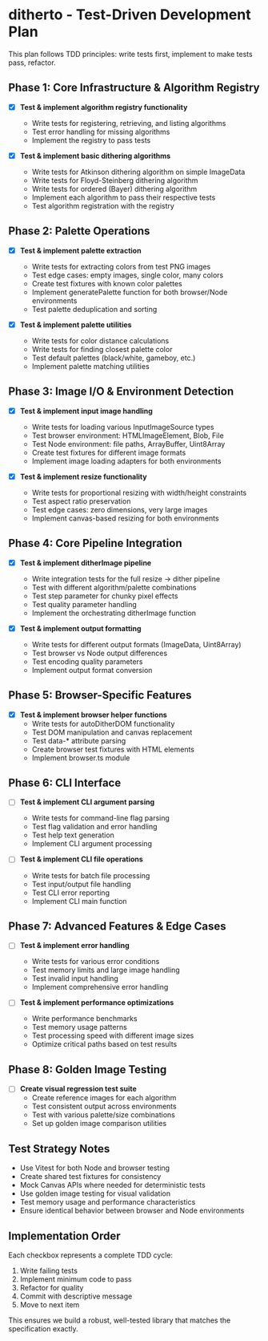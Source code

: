 # ditherto - Test-Driven Development Plan

This plan follows TDD principles: write tests first, implement to make tests pass, refactor.

## Phase 1: Core Infrastructure & Algorithm Registry
- [x] **Test & implement algorithm registry functionality**
  - Write tests for registering, retrieving, and listing algorithms
  - Test error handling for missing algorithms
  - Implement the registry to pass tests

- [x] **Test & implement basic dithering algorithms**
  - Write tests for Atkinson dithering algorithm on simple ImageData
  - Write tests for Floyd-Steinberg dithering algorithm
  - Write tests for ordered (Bayer) dithering algorithm
  - Implement each algorithm to pass their respective tests
  - Test algorithm registration with the registry

## Phase 2: Palette Operations
- [x] **Test & implement palette extraction**
  - Write tests for extracting colors from test PNG images
  - Test edge cases: empty images, single color, many colors
  - Create test fixtures with known color palettes
  - Implement generatePalette function for both browser/Node environments
  - Test palette deduplication and sorting

- [x] **Test & implement palette utilities**
  - Write tests for color distance calculations
  - Write tests for finding closest palette color
  - Test default palettes (black/white, gameboy, etc.)
  - Implement palette matching utilities

## Phase 3: Image I/O & Environment Detection
- [x] **Test & implement input image handling**
  - Write tests for loading various InputImageSource types
  - Test browser environment: HTMLImageElement, Blob, File
  - Test Node environment: file paths, ArrayBuffer, Uint8Array
  - Create test fixtures for different image formats
  - Implement image loading adapters for both environments

- [x] **Test & implement resize functionality**
  - Write tests for proportional resizing with width/height constraints
  - Test aspect ratio preservation
  - Test edge cases: zero dimensions, very large images
  - Implement canvas-based resizing for both environments

## Phase 4: Core Pipeline Integration
- [x] **Test & implement ditherImage pipeline**
  - Write integration tests for the full resize → dither pipeline
  - Test with different algorithm/palette combinations
  - Test step parameter for chunky pixel effects
  - Test quality parameter handling
  - Implement the orchestrating ditherImage function

- [x] **Test & implement output formatting**
  - Write tests for different output formats (ImageData, Uint8Array)
  - Test browser vs Node output differences
  - Test encoding quality parameters
  - Implement output format conversion

## Phase 5: Browser-Specific Features
- [x] **Test & implement browser helper functions**
  - Write tests for autoDitherDOM functionality
  - Test DOM manipulation and canvas replacement
  - Test data-* attribute parsing
  - Create browser test fixtures with HTML elements
  - Implement browser.ts module

## Phase 6: CLI Interface
- [ ] **Test & implement CLI argument parsing**
  - Write tests for command-line flag parsing
  - Test flag validation and error handling
  - Test help text generation
  - Implement CLI argument processing

- [ ] **Test & implement CLI file operations**
  - Write tests for batch file processing
  - Test input/output file handling
  - Test CLI error reporting
  - Implement CLI main function

## Phase 7: Advanced Features & Edge Cases
- [ ] **Test & implement error handling**
  - Write tests for various error conditions
  - Test memory limits and large image handling
  - Test invalid input handling
  - Implement comprehensive error handling

- [ ] **Test & implement performance optimizations**
  - Write performance benchmarks
  - Test memory usage patterns
  - Test processing speed with different image sizes
  - Optimize critical paths based on test results

## Phase 8: Golden Image Testing
- [ ] **Create visual regression test suite**
  - Create reference images for each algorithm
  - Test consistent output across environments
  - Test with various palette/size combinations
  - Set up golden image comparison utilities

## Test Strategy Notes
- Use Vitest for both Node and browser testing
- Create shared test fixtures for consistency
- Mock Canvas APIs where needed for deterministic tests
- Use golden image testing for visual validation
- Test memory usage and performance characteristics
- Ensure identical behavior between browser and Node environments

## Implementation Order
Each checkbox represents a complete TDD cycle:
1. Write failing tests
2. Implement minimum code to pass
3. Refactor for quality
4. Commit with descriptive message
5. Move to next item

This ensures we build a robust, well-tested library that matches the specification exactly.